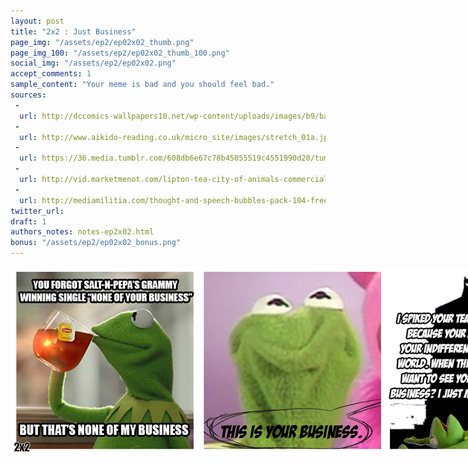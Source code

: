 ```yaml
---
layout: post
title: "2x2 : Just Business"
page_img: "/assets/ep2/ep02x02_thumb.png"
page_img_100: "/assets/ep2/ep02x02_thumb_100.png"
social_img: "/assets/ep2/ep02x02.png"
accept_comments: 1
sample_content: "Your meme is bad and you should feel bad."
sources: 
 - 
  url: http://dccomics-wallpapers10.net/wp-content/uploads/images/b9/batman-0__400x250.psd
 - 
  url: http://www.aikido-reading.co.uk/micro_site/images/stretch_01a.jpg
 - 
  url: https://36.media.tumblr.com/608db6e67c78b45055519c4551990d20/tumblr_n6xhjdIms41shheawo2_250.png
 - 
  url: http://vid.marketmenot.com/lipton-tea-city-of-animals-commercial/lipton-tea-city-of-animals.jpg
 - 
  url: http://mediamilitia.com/thought-and-speech-bubbles-pack-104-free-vectors-and-images/
twitter_url: 
draft: 1
authors_notes: notes-ep2x02.html
bonus: "/assets/ep2/ep02x02_bonus.png"
---
```



<div style="margin-left: auto; margin-right: auto; width: 900px;">
  <img src="/assets/ep2/ep02x02.png" alt="Just Business" style="width: 900px" />
</div>

<div style="display: none">
  Script:

  Kermit: You forgot Salt-n-Pepa's Grammy winning single "None of your Business". But that's none of my business.
  [Kermit's face scrunches up]
  Batman: This is your business. I spiked your tea to immobilize you. Because your meme is no good. Your indifference is a cancer in the world. When this wears off, I don't want to see you around. Not your business? I just made it your business.
  [Kermit laid out on the ground.]
</div>
